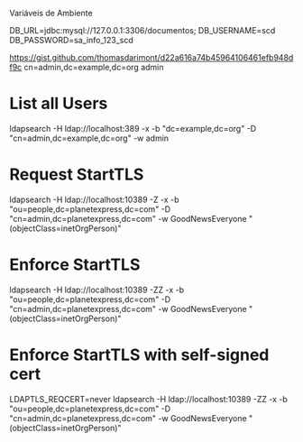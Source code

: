 

Variáveis de Ambiente

DB_URL=jdbc:mysql://127.0.0.1:3306/documentos;
DB_USERNAME=scd
DB_PASSWORD=sa_info_123_scd


https://gist.github.com/thomasdarimont/d22a616a74b45964106461efb948df9c
cn=admin,dc=example,dc=org
admin

# List all Users
ldapsearch -H ldap://localhost:389 -x -b "dc=example,dc=org" -D "cn=admin,dc=example,dc=org" -w admin


# Request StartTLS
ldapsearch -H ldap://localhost:10389 -Z -x -b "ou=people,dc=planetexpress,dc=com" -D "cn=admin,dc=planetexpress,dc=com" -w GoodNewsEveryone "(objectClass=inetOrgPerson)"

# Enforce StartTLS
ldapsearch -H ldap://localhost:10389 -ZZ -x -b "ou=people,dc=planetexpress,dc=com" -D "cn=admin,dc=planetexpress,dc=com" -w GoodNewsEveryone "(objectClass=inetOrgPerson)"

# Enforce StartTLS with self-signed cert
LDAPTLS_REQCERT=never ldapsearch -H ldap://localhost:10389 -ZZ -x -b "ou=people,dc=planetexpress,dc=com" -D "cn=admin,dc=planetexpress,dc=com" -w GoodNewsEveryone "(objectClass=inetOrgPerson)"